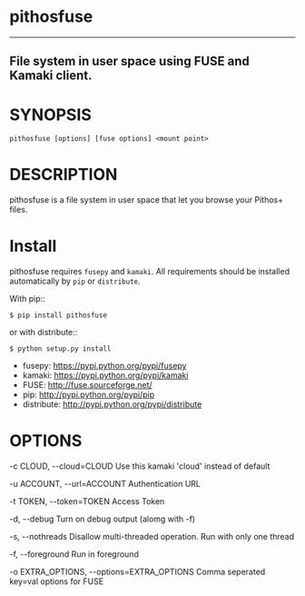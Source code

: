 pithosfuse
==========

-------------------------------------------------------
File system in user space using FUSE and Kamaki client.
-------------------------------------------------------

SYNOPSIS
========

    pithosfuse [options] [fuse options] <mount point>


DESCRIPTION
===========

pithosfuse is a file system in user space that let you browse your
Pithos+ files.

Install
=======

pithosfuse requires `fusepy` and `kamaki`. All requirements should be installed
automatically by `pip` or `distribute`.

With pip::

    $ pip install pithosfuse

or with distribute::

    $ python setup.py install


* fusepy: https://pypi.python.org/pypi/fusepy
* kamaki: https://pypi.python.org/pypi/kamaki
* FUSE: http://fuse.sourceforge.net/
* pip: http://pypi.python.org/pypi/pip
* distribute: http://pypi.python.org/pypi/distribute


OPTIONS
=======

-c CLOUD, --cloud=CLOUD         Use this kamaki 'cloud' instead of default

-u ACCOUNT, --url=ACCOUNT       Authentication URL

-t TOKEN, --token=TOKEN         Access Token

-d, --debug                     Turn on debug output (alomg with -f)

-s, --nothreads                 Disallow multi-threaded operation.
                                Run with only one thread

-f, --foreground                Run in foreground

-o EXTRA_OPTIONS, --options=EXTRA_OPTIONS
                                Comma seperated key=val options for FUSE
